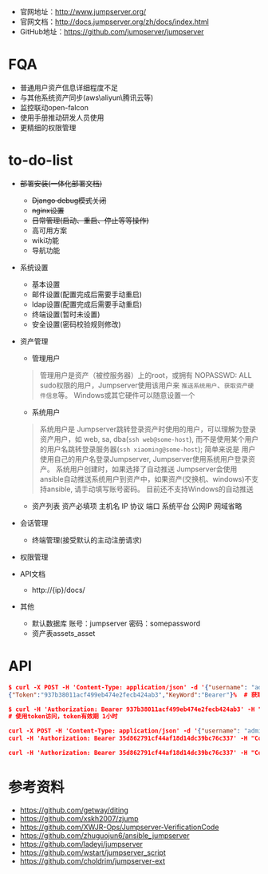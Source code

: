 - 官网地址：http://www.jumpserver.org/
- 官网文档：http://docs.jumpserver.org/zh/docs/index.html
- GitHub地址：https://github.com/jumpserver/jumpserver

# FQA
- 普通用户资产信息详细程度不足
- 与其他系统资产同步(aws\aliyun\腾讯云等)
- 监控联动open-falcon
- 使用手册推动研发人员使用
- 更精细的权限管理

# to-do-list
- ~~部署安装(一体化部署文档)~~
  - ~~Django debug模式关闭~~
  - ~~nginx设置~~
  - ~~日常管理(启动、重启、停止等等操作)~~
  - 高可用方案
  - wiki功能
  - 导航功能

- 系统设置
  - 基本设置
  - 邮件设置(配置完成后需要手动重启)
  - ldap设置(配置完成后需要手动重启)
  - 终端设置(暂时未设置)
  - 安全设置(密码校验规则修改)

- 资产管理
  - 管理用户
  > 管理用户是资产（被控服务器）上的root，或拥有 NOPASSWD: ALL sudo权限的用户，Jumpserver使用该用户来 `推送系统用户`、`获取资产硬件信息`等。 Windows或其它硬件可以随意设置一个

  - 系统用户
  > 系统用户是 Jumpserver跳转登录资产时使用的用户，可以理解为登录资产用户，如 web, sa, dba(`ssh web@some-host`), 而不是使用某个用户的用户名跳转登录服务器(`ssh xiaoming@some-host`); 简单来说是 用户使用自己的用户名登录Jumpserver, Jumpserver使用系统用户登录资产。 系统用户创建时，如果选择了自动推送 Jumpserver会使用ansible自动推送系统用户到资产中，如果资产(交换机、windows)不支持ansible, 请手动填写账号密码。 目前还不支持Windows的自动推送

  - 资产列表
    资产必填项 主机名 IP 协议 端口 系统平台 公网IP 网域省略

- 会话管理
  - 终端管理(接受默认的主动注册请求)
- 权限管理

- API文档
  - http://{ip}/docs/
- 其他
  - 默认数据库 账号：jumpserver 密码：somepassword
  - 资产表assets_asset

# API
``` json
$ curl -X POST -H 'Content-Type: application/json' -d '{"username": "admin", "password": "admin"}' http://localhost/api/users/v1/token/  # 获取token
{"Token":"937b38011acf499eb474e2fecb424ab3","KeyWord":"Bearer"}%  # 获取到的token

$ curl -H 'Authorization: Bearer 937b38011acf499eb474e2fecb424ab3' -H "Content-Type:application/json" http://localhost/api/users/v1/users/
# 使用token访问，token有效期 1小时

curl -X POST -H 'Content-Type: application/json' -d '{"username": "admin", "password": "admin"}' http://localhost/api/users/v1/token/
curl -H 'Authorization: Bearer 35d862791cf44af18d14dc39bc76c337' -H "Content-Type:application/json" http://localhost/api/users/v1/users/

curl -H 'Authorization: Bearer 35d862791cf44af18d14dc39bc76c337' -H "Content-Type:application/json" -d '{"ip": "1.1.1.1", "hostname": "test01", "port": "22","admin_user_id":"f9ff44fc03c6489f8fabe0c816f2b579"}' http://localhost/api/assets/v1/assets/
```

# 参考资料
- https://github.com/getway/diting
- https://github.com/xskh2007/zjump
- https://github.com/XWJR-Ops/Jumpserver-VerificationCode
- https://github.com/zhuguojun6/ansible_jumpserver
- https://github.com/ladeyi/jumpserver
- https://github.com/wstart/jumpserver_script
- https://github.com/choldrim/jumpserver-ext
